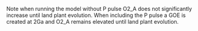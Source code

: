 Note when running the model without P pulse O2_A does not significantly increase until land plant evolution. When including the P pulse a GOE is created at 2Ga and O2_A remains elevated until land plant evolution.
